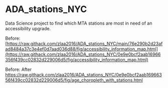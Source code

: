 # ADA_stations_NYC
Data Science project to find which MTA stations are most in need of an accessibility upgrade. 

Before: 
[https://raw.githack.com/zlaa2016/ADA_stations_NYC/main/76e290b2d23afad8484a37c3e4ef0d7aad036d88/fig/accessibility_information_map.html](https://raw.githack.com/zlaa2016/ADA_stations_NYC/0e9e0bcf2aab16966356f439cc02832d229006d5/fig/accessibility_information_map.html) 

Before: After 
https://raw.githack.com/zlaa2016/ADA_stations_NYC/0e9e0bcf2aab16966356f439cc02832d229006d5/fig/age_choropleth_with_stations.html

